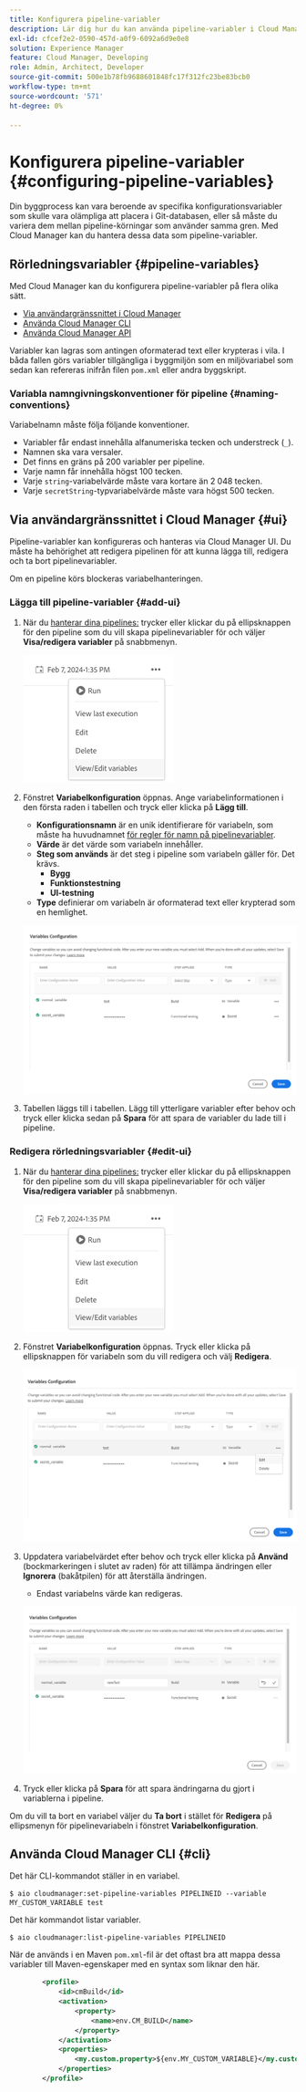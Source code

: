 ```yaml
---
title: Konfigurera pipeline-variabler
description: Lär dig hur du kan använda pipeline-variabler i Cloud Manager för att hantera specifika konfigurationsvariabler för ditt bygge.
exl-id: cfcef2e2-0590-457d-a0f9-6092a6d9e0e8
solution: Experience Manager
feature: Cloud Manager, Developing
role: Admin, Architect, Developer
source-git-commit: 500e1b78fb9688601848fc17f312fc23be83bcb0
workflow-type: tm+mt
source-wordcount: '571'
ht-degree: 0%

---
```


# Konfigurera pipeline-variabler {#configuring-pipeline-variables}

Din byggprocess kan vara beroende av specifika konfigurationsvariabler som skulle vara olämpliga att placera i Git-databasen, eller så måste du variera dem mellan pipeline-körningar som använder samma gren. Med Cloud Manager kan du hantera dessa data som pipeline-variabler.

## Rörledningsvariabler {#pipeline-variables}

Med Cloud Manager kan du konfigurera pipeline-variabler på flera olika sätt.

* [Via användargränssnittet i Cloud Manager](#ui)
* [Använda Cloud Manager CLI](#cli)
* [Använda Cloud Manager API](https://developer.adobe.com/experience-cloud/cloud-manager/reference/api/#tag/Variables/operation/getPipelineVariables)

Variabler kan lagras som antingen oformaterad text eller krypteras i vila. I båda fallen görs variabler tillgängliga i byggmiljön som en miljövariabel som sedan kan refereras inifrån filen `pom.xml` eller andra byggskript.

### Variabla namngivningskonventioner för pipeline {#naming-conventions}

Variabelnamn måste följa följande konventioner.

* Variabler får endast innehålla alfanumeriska tecken och understreck (`_`).
* Namnen ska vara versaler.
* Det finns en gräns på 200 variabler per pipeline.
* Varje namn får innehålla högst 100 tecken.
* Varje `string`-variabelvärde måste vara kortare än 2 048 tecken.
* Varje `secretString`-typvariabelvärde måste vara högst 500 tecken.

## Via användargränssnittet i Cloud Manager {#ui}

Pipeline-variabler kan konfigureras och hanteras via Cloud Manager UI. Du måste ha behörighet att redigera pipelinen för att kunna lägga till, redigera och ta bort pipelinevariabler.

Om en pipeline körs blockeras variabelhanteringen.

### Lägga till pipeline-variabler {#add-ui}

1. När du [hanterar dina pipelines:](/help/implementing/cloud-manager/configuring-pipelines/managing-pipelines.md) trycker eller klickar du på ellipsknappen för den pipeline som du vill skapa pipelinevariabler för och väljer **Visa/redigera variabler** på snabbmenyn.

   ![Visa/redigera pipeline-variabler](/help/implementing/cloud-manager/assets/pipeline-variables-view-edit.png)

1. Fönstret **Variabelkonfiguration** öppnas. Ange variabelinformationen i den första raden i tabellen och tryck eller klicka på **Lägg till**.

   * **Konfigurationsnamn** är en unik identifierare för variabeln, som måste ha huvudnamnet [för regler för namn på pipelinevariabler](#naming-conventions).
   * **Värde** är det värde som variabeln innehåller.
   * **Steg som används** är det steg i pipeline som variabeln gäller för. Det krävs.
      * **Bygg**
      * **Funktionstestning**
      * **UI-testning**
   * **Type** definierar om variabeln är oformaterad text eller krypterad som en hemlighet.

   ![Lägg till variabel](/help/implementing/cloud-manager/assets/pipeline-variables-add-variable.png)

1. Tabellen läggs till i tabellen. Lägg till ytterligare variabler efter behov och tryck eller klicka sedan på **Spara** för att spara de variabler du lade till i pipeline.

### Redigera rörledningsvariabler {#edit-ui}

1. När du [hanterar dina pipelines:](/help/implementing/cloud-manager/configuring-pipelines/managing-pipelines.md) trycker eller klickar du på ellipsknappen för den pipeline som du vill skapa pipelinevariabler för och väljer **Visa/redigera variabler** på snabbmenyn.

   ![Visa/redigera pipeline-variabler](/help/implementing/cloud-manager/assets/pipeline-variables-view-edit.png)

1. Fönstret **Variabelkonfiguration** öppnas. Tryck eller klicka på ellipsknappen för variabeln som du vill redigera och välj **Redigera**.

   ![Redigera variabel](/help/implementing/cloud-manager/assets/pipeline-variables-edit.png)

1. Uppdatera variabelvärdet efter behov och tryck eller klicka på **Använd** (bockmarkeringen i slutet av raden) för att tillämpa ändringen eller **Ignorera** (bakåtpilen) för att återställa ändringen.

   * Endast variabelns värde kan redigeras.

   ![Redigera en variabel](/help/implementing/cloud-manager/assets/pipeline-variables-edit-save.png)

1. Tryck eller klicka på **Spara** för att spara ändringarna du gjort i variablerna i pipeline.

Om du vill ta bort en variabel väljer du **Ta bort** i stället för **Redigera** på ellipsmenyn för pipelinevariabeln i fönstret **Variabelkonfiguration**.

## Använda Cloud Manager CLI {#cli}

Det här CLI-kommandot ställer in en variabel.

```shell
$ aio cloudmanager:set-pipeline-variables PIPELINEID --variable MY_CUSTOM_VARIABLE test
```

Det här kommandot listar variabler.

```shell
$ aio cloudmanager:list-pipeline-variables PIPELINEID
```

När de används i en Maven `pom.xml`-fil är det oftast bra att mappa dessa variabler till Maven-egenskaper med en syntax som liknar den här.

```xml
        <profile>
            <id>cmBuild</id>
            <activation>
                <property>
                    <name>env.CM_BUILD</name>
                </property>
            </activation>
            <properties>
                <my.custom.property>${env.MY_CUSTOM_VARIABLE}</my.custom.property> 
            </properties>
        </profile>
```
